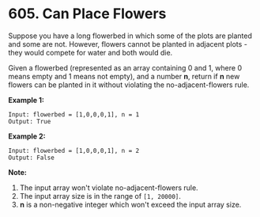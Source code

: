 # 605. Can Place Flowers

Suppose you have a long flowerbed in which some of the plots are planted and
some are not. However, flowers cannot be planted in adjacent plots - they would
compete for water and both would die.

Given a flowerbed (represented as an array containing 0 and 1, where 0 means
empty and 1 means not empty), and a number __n__, return if __n__ new flowers
can be planted in it without violating the no-adjacent-flowers rule.

__Example 1:__

```
Input: flowerbed = [1,0,0,0,1], n = 1
Output: True
```

__Example 2:__

```
Input: flowerbed = [1,0,0,0,1], n = 2
Output: False
```

__Note:__

1. The input array won't violate no-adjacent-flowers rule.
2. The input array size is in the range of `[1, 20000]`.
2. __n__ is a non-negative integer which won't exceed the input array size.

